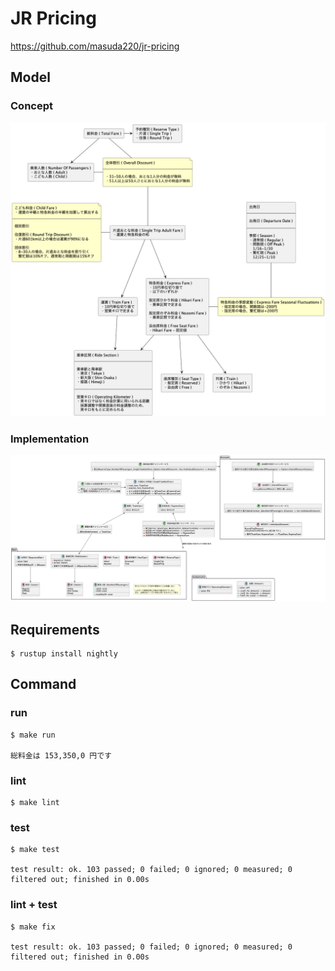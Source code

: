 # JR Pricing

https://github.com/masuda220/jr-pricing

## Model

### Concept

![](models/concept.png)

### Implementation

![](models/domain.png)

## Requirements

```
$ rustup install nightly
```

## Command

### run

```
$ make run

総料金は 153,350,0 円です
```

### lint

```
$ make lint
```

### test

```
$ make test

test result: ok. 103 passed; 0 failed; 0 ignored; 0 measured; 0 filtered out; finished in 0.00s
```

### lint + test

```
$ make fix

test result: ok. 103 passed; 0 failed; 0 ignored; 0 measured; 0 filtered out; finished in 0.00s
```
